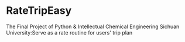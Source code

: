 # RateTripEasy
The Final Project of  Python &amp; Intellectual Chemical Engineering Sichuan University:Serve as a rate routine for users' trip plan  
